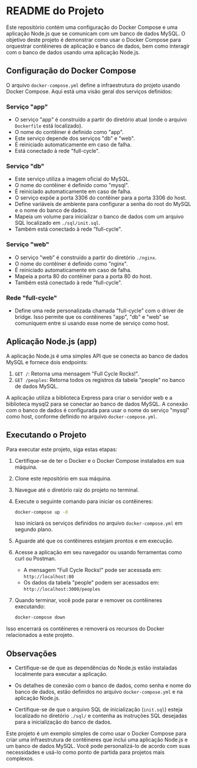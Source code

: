 # README do Projeto

Este repositório contém uma configuração do Docker Compose e uma aplicação Node.js que se comunicam com um banco de dados MySQL. O objetivo deste projeto é demonstrar como usar o Docker Compose para orquestrar contêineres de aplicação e banco de dados, bem como interagir com o banco de dados usando uma aplicação Node.js.

## Configuração do Docker Compose

O arquivo `docker-compose.yml` define a infraestrutura do projeto usando Docker Compose. Aqui está uma visão geral dos serviços definidos:

### Serviço "app"

- O serviço "app" é construído a partir do diretório atual (onde o arquivo `Dockerfile` está localizado).
- O nome do contêiner é definido como "app".
- Este serviço depende dos serviços "db" e "web".
- É reiniciado automaticamente em caso de falha.
- Está conectado à rede "full-cycle".

### Serviço "db"

- Este serviço utiliza a imagem oficial do MySQL.
- O nome do contêiner é definido como "mysql".
- É reiniciado automaticamente em caso de falha.
- O serviço expõe a porta 3306 do contêiner para a porta 3306 do host.
- Define variáveis de ambiente para configurar a senha do root do MySQL e o nome do banco de dados.
- Mapeia um volume para inicializar o banco de dados com um arquivo SQL localizado em `./sql/init.sql`.
- Também está conectado à rede "full-cycle".

### Serviço "web"

- O serviço "web" é construído a partir do diretório `./nginx`.
- O nome do contêiner é definido como "nginx".
- É reiniciado automaticamente em caso de falha.
- Mapeia a porta 80 do contêiner para a porta 80 do host.
- Também está conectado à rede "full-cycle".

### Rede "full-cycle"

- Define uma rede personalizada chamada "full-cycle" com o driver de bridge. Isso permite que os contêineres "app", "db" e "web" se comuniquem entre si usando esse nome de serviço como host.

## Aplicação Node.js (app)

A aplicação Node.js é uma simples API que se conecta ao banco de dados MySQL e fornece dois endpoints:

1. `GET /`: Retorna uma mensagem "Full Cycle Rocks!".
2. `GET /peoples`: Retorna todos os registros da tabela "people" no banco de dados MySQL.

A aplicação utiliza a biblioteca Express para criar o servidor web e a biblioteca mysql2 para se conectar ao banco de dados MySQL. A conexão com o banco de dados é configurada para usar o nome do serviço "mysql" como host, conforme definido no arquivo `docker-compose.yml`.

## Executando o Projeto

Para executar este projeto, siga estas etapas:

1. Certifique-se de ter o Docker e o Docker Compose instalados em sua máquina.

2. Clone este repositório em sua máquina.

3. Navegue até o diretório raiz do projeto no terminal.

4. Execute o seguinte comando para iniciar os contêineres:

   ```bash
   docker-compose up -d
   ```

   Isso iniciará os serviços definidos no arquivo `docker-compose.yml` em segundo plano.

5. Aguarde até que os contêineres estejam prontos e em execução.

6. Acesse a aplicação em seu navegador ou usando ferramentas como curl ou Postman.

   - A mensagem "Full Cycle Rocks!" pode ser acessada em: `http://localhost:80`
   - Os dados da tabela "people" podem ser acessados em: `http://localhost:3000/peoples`

7. Quando terminar, você pode parar e remover os contêineres executando:

   ```bash
   docker-compose down
   ```

Isso encerrará os contêineres e removerá os recursos do Docker relacionados a este projeto.

## Observações

- Certifique-se de que as dependências do Node.js estão instaladas localmente para executar a aplicação.

- Os detalhes de conexão com o banco de dados, como senha e nome do banco de dados, estão definidos no arquivo `docker-compose.yml` e na aplicação Node.js.

- Certifique-se de que o arquivo SQL de inicialização (`init.sql`) esteja localizado no diretório `./sql/` e contenha as instruções SQL desejadas para a inicialização do banco de dados.

Este projeto é um exemplo simples de como usar o Docker Compose para criar uma infraestrutura de contêineres que inclui uma aplicação Node.js e um banco de dados MySQL. Você pode personalizá-lo de acordo com suas necessidades e usá-lo como ponto de partida para projetos mais complexos.